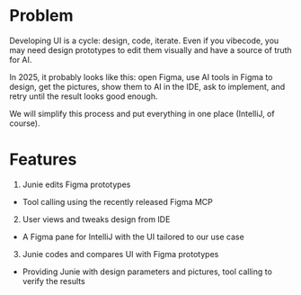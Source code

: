 # Problem 

Developing UI is a cycle: design, code, iterate. Even if you vibecode, you may need design prototypes to edit them visually and have a source of truth for AI.

In 2025, it probably looks like this: open Figma, use AI tools in Figma to design, get the pictures, show them to AI in the IDE, ask to implement, and retry until the result looks good enough.

We will simplify this process and put everything in one place (IntelliJ, of course).

# Features 

1) Junie edits Figma prototypes
  - Tool calling using the recently released Figma MCP
2) User views and tweaks design from IDE
  - A Figma pane for IntelliJ with the UI tailored to our use case
3) Junie codes and compares UI with Figma prototypes
  - Providing Junie with design parameters and pictures, tool calling to verify the results

